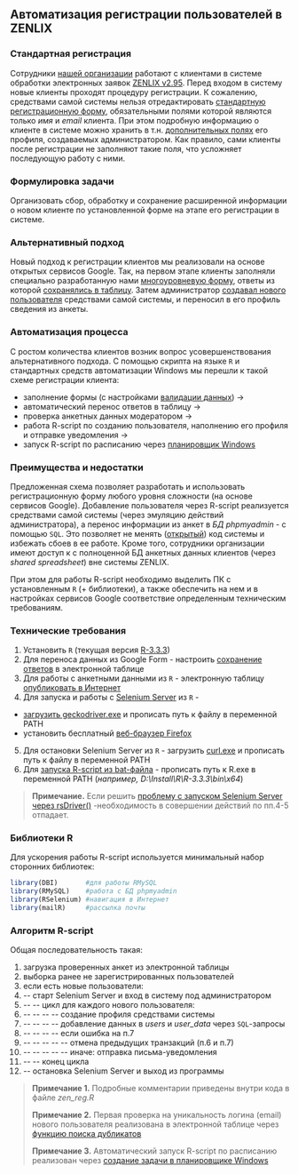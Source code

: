 ## Автоматизация регистрации пользователей в ZENLIX

### Стандартная регистрация
Сотрудники [нашей организации](http://e-tpp.org) работают с клиентами в системе обработки электронных заявок [ZENLIX v2.95](https://ru.zenlix.com/support/v295/obshchiy-princip-raboty-sistem). Перед входом в систему новые клиенты проходят процедуру регистрации. К сожалению, средствами самой системы нельзя отредактировать [стандартную регистрационную форму](https://ru.zenlix.com/support/v295/registraciya-polzovatelya), обязательными полями которой являются только *имя* и *еmail* клиента. При этом подробную информацию о клиенте в системе можно хранить в т.н. [дополнительных полях](https://ru.zenlix.com/support/v295/registraciya-polzovatelya) его профиля, создаваемых администратором. Как правило, сами клиенты после регистрации не заполняют такие поля, что усложняет последующую работу с ними.

### Формулировка задачи
Организовать сбор, обработку и сохранение расширенной информации о новом клиенте по установленной форме на этапе его регистрации в системе.

### Альтернативный подход
Новый подход к регистрации клиентов мы реализовали на основе открытых сервисов Google. Так, на первом этапе клиенты заполняли специально разработанную нами [многоуровневую форму](https://docs.google.com/forms/d/e/1FAIpQLSeoVtfR2G0xCI2aqnWvQSeFQUQnt43xpvDDJLHBs3n0uiq2jA/viewform?hl=uk), ответы из которой [сохранялись в таблицу](https://support.google.com/docs/answer/2917686?hl=ru). Затем администратор [создавал нового пользователя](https://ru.zenlix.com/support/v295/dobavlenieizmenenie-polzovatelya) средствами самой системы, и переносил в его профиль сведения из анкеты.

### Автоматизация процесса
С ростом количества клиентов возник вопрос усовершенствования альтернативного подхода. С помощью скрипта на языке ```R``` и стандартных средств автоматизации Windows мы перешли к такой схеме регистрации клиента:

* заполнение формы (с настройками [валидации данных](https://support.google.com/docs/answer/3378864?hl=en)) ->
* автоматический перенос ответов в таблицу ->
* проверка анкетных данных модератором ->
* работа R-script по созданию пользователя, наполнению его профиля и отправке уведомления ->
* запуск R-script по расписанию через [планировщик Windows](https://technet.microsoft.com/ru-ru/library/cc721931(v=ws.11).aspx)

### Преимущества и недостатки
Предложенная схема позволяет разработать и использовать регистрационную форму любого уровня сложности (на основе сервисов Google). Добавление пользователя через R-script реализуется средствами самой системы (через эмуляцию действий администратора), а перенос информации из анкет в *БД phpmyadmin* - с помощью ```SQL```. Это позволяет не менять ([открытый](https://ru.zenlix.com/support/v295/poluchenie-i-tip-licenzii)) код системы и избежать сбоев в ее работе. Кроме того, сотрудники организации имеют доступ к с полноценной БД анкетных данных клиентов (через *shared spreadsheet*) вне системы ZENLIX.

При этом для работы R-script необходимо выделить ПК с установленным ```R``` (+ библиотеки), а также обеспечить на нем и в настройках сервисов Google соответствие определенным техническим требованиям.

### Технические требования
1. Установить ```R``` (текущая версия [R-3.3.3](https://cran.r-project.org/))
2. Для переноса данных из Google Form - настроить [сохранение ответов](https://support.google.com/docs/answer/2917686?hl=ru) в электронной таблице  
3. Для работы с анкетными данными из ```R``` - электронную таблицу [опубликовать в Интернет](https://support.google.com/docs/answer/37579?hl=ru)
4. Для запуска и работы c [Selenium Server](https://cran.r-project.org/web/packages/RSelenium/RSelenium.pdf) из ```R``` - 
* [загрузить geckodriver.exe](https://github.com/mozilla/geckodriver/releases) и прописать путь к файлу в переменной PATH
* установить бесплатный [веб-браузер Firefox](https://www.mozilla.org/ru/firefox/new/)
5. Для остановки Selenium Server из ```R``` - загрузить [curl.exe](https://curl.haxx.se/download.html) и прописать путь к файлу в переменной PATH
6. Для [запуска R-script из bat-файла](http://stackoverflow.com/questions/6788928/how-to-run-a-r-language-r-file-using-batch-file) - прописать путь к R.exe в переменной PATH (*например, D:\Install\R\R-3.3.3\bin\x64*)

>**Примечание.** Если решить [проблему с запуском Selenium Server через rsDriver()](https://github.com/woldemarg/zenlix_registration/issues/1) -необходимость в совершении действий по пп.4-5 отпадает. 

### Библиотеки R
Для ускорения работы R-script используется минимальный набор сторонних библиотек:
```R
library(DBI)       #для работы RMySQL
library(RMySQL)    #работа с БД phpmyadmin
library(RSelenium) #навигация в Интернет
library(mailR)     #рассылка почты
```

### Алгоритм R-script
Общая последовательность такая:
1. загрузка проверенных анкет из электронной таблицы
2. выборка ранее не зарегистрированных пользователей
3. если есть новые пользователи:
4. -- старт Selenium Server и вход в систему под администратором
5. -- -- цикл для каждого нового пользователя:
6. -- -- -- -- создание профиля средствами системы
7. -- -- -- -- добавление данных в *users* и *user_data* через ```SQL```-запросы
8. -- -- -- -- если ошибка на п.7
9. -- -- -- -- -- отмена предыдущих транзакций (п.6 и п.7) 
9. -- -- -- -- -- иначе: отправка письма-уведомления
10. -- -- конец цикла
11. -- остановка Selenium Server и выход из программы


>**Примечание 1.** Подробные комментарии приведены внутри кода в файле *zen_reg.R*
>
>**Примечание 2.** Первая проверка на уникальность логина (email) нового пользователя реализована в электронной таблице через [функцию поиска дубликатов](https://productforums.google.com/forum/#!topic/docs/IDRsyJWM7yc;context-place=topicsearchin/docs/category$3Ahow-do-i%7Csort:relevance%7Cspell:false)
>
>**Примечание 3.** Автоматический запуск R-script по расписанию реализован через [создание задачи в планировщике Windows](http://stackoverflow.com/questions/2793389/scheduling-r-script)
